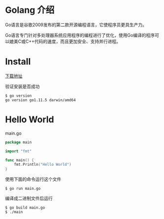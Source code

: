 
# Golang 介绍

Go语言是谷歌2009发布的第二款开源编程语言，它使程序员更具生产力。

Go语言专门针对多处理器系统应用程序的编程进行了优化，使用Go编译的程序可以媲美C或C++代码的速度，而且更加安全、支持并行进程。

# Install

[下载地址](https://golang.org/dl/)

验证安装是否成功

```
$ go version
go version go1.11.5 darwin/amd64
```

# Hello World
main.go

```go
package main

import "fmt"

func main() {
	fmt.Println("Hello World")
}
```
使用下面的命令运行这个文件

```
$ go run main.go
```
编译成二进制文件后运行
```
$ go build main.go
$ ./main
```


